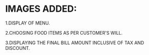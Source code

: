 # IMAGES ADDED:

 1.DISPLAY OF MENU.
 
 2.CHOOSING FOOD ITEMS AS PER CUSTOMER'S WILL.
 
 3.DISPLAYING THE FINAL BILL AMOUNT INCLUSIVE OF TAX AND DISCOUNT.
 

